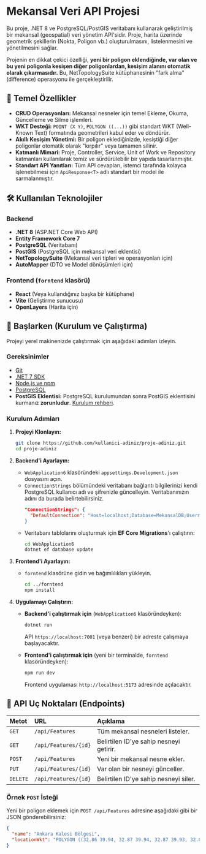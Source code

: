 # Mekansal Veri API Projesi

Bu proje, .NET 8 ve PostgreSQL/PostGIS veritabanı kullanarak geliştirilmiş bir mekansal (geospatial) veri yönetim API'sidir. Proje, harita üzerinde geometrik şekillerin (Nokta, Poligon vb.) oluşturulmasını, listelenmesini ve yönetilmesini sağlar.

Projenin en dikkat çekici özelliği, **yeni bir poligon eklendiğinde, var olan ve bu yeni poligonla kesişen diğer poligonlardan, kesişim alanını otomatik olarak çıkarmasıdır.** Bu, NetTopologySuite kütüphanesinin "fark alma" (difference) operasyonu ile gerçekleştirilir.

## 🚀 Temel Özellikler

*   **CRUD Operasyonları:** Mekansal nesneler için temel Ekleme, Okuma, Güncelleme ve Silme işlemleri.
*   **WKT Desteği:** `POINT (X Y)`, `POLYGON ((...))` gibi standart WKT (Well-Known Text) formatında geometrileri kabul eder ve döndürür.
*   **Akıllı Kesişim Yönetimi:** Bir poligon eklediğinizde, kesiştiği diğer poligonlar otomatik olarak "kırpılır" veya tamamen silinir.
*   **Katmanlı Mimari:** Proje, Controller, Service, Unit of Work ve Repository katmanları kullanılarak temiz ve sürdürülebilir bir yapıda tasarlanmıştır.
*   **Standart API Yanıtları:** Tüm API cevapları, istemci tarafında kolayca işlenebilmesi için `ApiResponse<T>` adlı standart bir model ile sarmalanmıştır.

## 🛠️ Kullanılan Teknolojiler

### Backend
*   **.NET 8** (ASP.NET Core Web API)
*   **Entity Framework Core 7**
*   **PostgreSQL** (Veritabanı)
*   **PostGIS** (PostgreSQL için mekansal veri eklentisi)
*   **NetTopologySuite** (Mekansal veri tipleri ve operasyonları için)
*   **AutoMapper** (DTO ve Model dönüşümleri için)

### Frontend (`forntend` klasörü)
*   **React** (Veya kullandığınız başka bir kütüphane)
*   **Vite** (Geliştirme sunucusu)
*   **OpenLayers** (Harita için)

## 🏁 Başlarken (Kurulum ve Çalıştırma)

Projeyi yerel makinenizde çalıştırmak için aşağıdaki adımları izleyin.

### Gereksinimler
*   [Git](https.git-scm.com/)
*   [.NET 7 SDK](https://dotnet.microsoft.com/download/dotnet/7.0)
*   [Node.js ve npm](https://nodejs.org/en/)
*   [PostgreSQL](https://www.postgresql.org/download/)
*   **PostGIS Eklentisi:** PostgreSQL kurulumundan sonra PostGIS eklentisini kurmanız **zorunludur**. [Kurulum rehberi](https://postgis.net/install/).

### Kurulum Adımları

1.  **Projeyi Klonlayın:**
    ```bash
    git clone https://github.com/kullanici-adiniz/proje-adiniz.git
    cd proje-adiniz
    ```

2.  **Backend'i Ayarlayın:**
    *   `WebApplication6` klasöründeki `appsettings.Development.json` dosyasını açın.
    *   `ConnectionStrings` bölümündeki veritabanı bağlantı bilgilerinizi kendi PostgreSQL kullanıcı adı ve şifrenizle güncelleyin. Veritabanınızın adını da burada belirtebilirsiniz.
        ```json
        "ConnectionStrings": {
          "DefaultConnection": "Host=localhost;Database=MekansalDB;Username=postgres;Password=sifreniz"
        }
        ```
    *   Veritabanı tablolarını oluşturmak için **EF Core Migrations**'ı çalıştırın:
        ```bash
        cd WebApplication6
        dotnet ef database update
        ```

3.  **Frontend'i Ayarlayın:**
    *   `forntend` klasörüne gidin ve bağımlılıkları yükleyin.
        ```bash
        cd ../forntend
        npm install
        ```

4.  **Uygulamayı Çalıştırın:**
    *   **Backend'i çalıştırmak için** (`WebApplication6` klasöründeyken):
        ```bash
        dotnet run
        ```
        API `https://localhost:7001` (veya benzeri) bir adreste çalışmaya başlayacaktır.

    *   **Frontend'i çalıştırmak için** (yeni bir terminalde, `forntend` klasöründeyken):
        ```bash
        npm run dev
        ```
        Frontend uygulaması `http://localhost:5173` adresinde açılacaktır.

## 📡 API Uç Noktaları (Endpoints)

| Metot | URL                  | Açıklama                                   |
| :---- | :------------------- | :----------------------------------------- |
| `GET` | `/api/Features`      | Tüm mekansal nesneleri listeler.           |
| `GET` | `/api/Features/{id}` | Belirtilen ID'ye sahip nesneyi getirir.    |
| `POST`| `/api/Features`      | Yeni bir mekansal nesne ekler.             |
| `PUT` | `/api/Features/{id}` | Var olan bir nesneyi günceller.            |
| `DELETE`| `/api/Features/{id}` | Belirtilen ID'ye sahip nesneyi siler.      |

### Örnek `POST` İsteği
Yeni bir poligon eklemek için `POST /api/Features` adresine aşağıdaki gibi bir JSON gönderebilirsiniz:

```json
{
  "name": "Ankara Kalesi Bölgesi",
  "locationWkt": "POLYGON ((32.86 39.94, 32.87 39.94, 32.87 39.93, 32.86 39.93, 32.86 39.94))"
}
```
